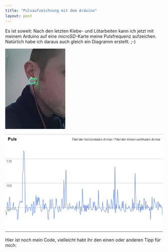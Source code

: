 ```yaml
---
title: "Pulsaufzeichnung mit dem Arduino"
layout: post
---
```

Es ist soweit: Nach den letzten Klebe- und Lötarbeiten kann ich jetzt
mit meinem Arduino auf eine *microSD*-Karte meine Pulsfrequenz
aufzeichen. Natürlich habe ich daraus auch gleich ein Diagramm erstellt. ;-)

<a href="/img/content/IMG_20130309_161937.jpg"><img src="/img/content/thumb_IMG_20130309_161937.png" alt="Pulssensor an meinem Ohr" /></a>

<img src="/img/content/diagramm_20130309_161937.png" alt="Diagramm meiner Pulsfrequenz" />

Hier ist noch mein Code, vielleicht habt ihr den einen oder anderen Tipp
für mich:

<script src="https://gist.github.com/MoriTanosuke/5085953.js"></script>

